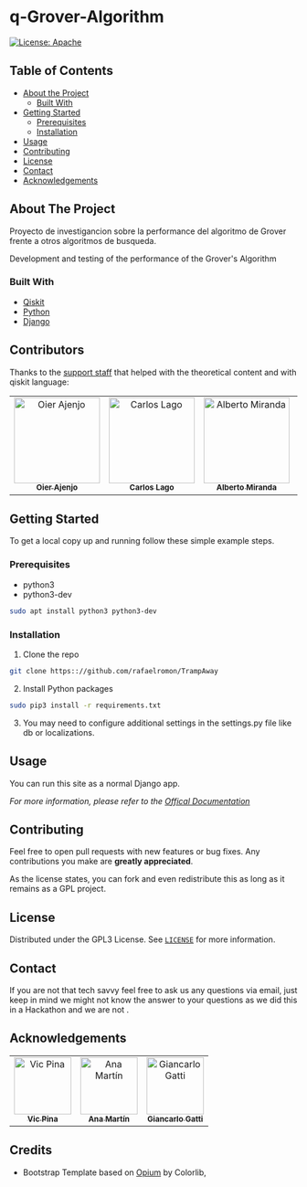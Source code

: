 # q-Grover-Algorithm

[![License: Apache][license-shield]][license-url]

<!-- TABLE OF CONTENTS -->
## Table of Contents

* [About the Project](#about-the-project)
  * [Built With](#built-with)
* [Getting Started](#getting-started)
  * [Prerequisites](#prerequisites)
  * [Installation](#installation)
* [Usage](#usage)
* [Contributing](#contributing)
* [License](#license)
* [Contact](#contact)
* [Acknowledgements](#acknowledgements)



<!-- ABOUT THE PROJECT -->
## About The Project

Proyecto de investigancion sobre la performance del algoritmo de Grover frente a otros algoritmos de busqueda.

Development and testing of the performance of the Grover's Algorithm 

### Built With
* [Qiskit](https://qiskit.org/)
* [Python](https://www.python.org/)
* [Django](https://www.djangoproject.com/)

<!-- CONTRIBUTORS -->
## Contributors

Thanks to the [support staff](https://github.com/oierajenjo/q-Grover-Algorithm/blob/master/README.md/acknowledgements) that helped with the theoretical content and with qiskit language:

<!-- ALL-CONTRIBUTORS-LIST:START - Do not remove or modify this section -->
<!-- prettier-ignore -->
<div align="center">
    <table align="center">
      <tr>
        <td align="center"><a href="https://github.com/oierajenjo">
            <img src="https://avatars1.githubusercontent.com/u/25632727?s=400&v=4"
            width="150px;" alt="Oier Ajenjo"/><br/><sub><b>Oier Ajenjo</b></sub></a><br/></td>
        <td align="center"><a href="https://github.com/carloslago">
            <img src="https://avatars2.githubusercontent.com/u/15263623?s=400&v=4" 
            width="150px;" alt="Carlos Lago"/><br/><sub><b>Carlos Lago</b></sub></a><br/></td>
        <td align="center"><a href="https://github.com/AlbertoMGV">
            <img src="https://avatars2.githubusercontent.com/u/31722793?s=400&v=4"
            width="150px;" alt="Alberto Miranda"/><br/><sub><b>Alberto Miranda</b></sub></a><br/></td>
        <td align="center"><a href="https://github.com/aitormorais">
            <img src="https://avatars3.githubusercontent.com/u/43671531?s=400&v=4"
             width="150px;" alt="Aitor Morais"/><br/><sub><b>Aitor Morais</b></sub></a><br/></td>
        <td align="center"><a href="https://github.com/rafaelromon">
            <img src="https://avatars0.githubusercontent.com/u/15263554?s=400&v=4" 
            width="150px;" alt="Rafael Romón"/><br /><sub><b>Rafael Romón</b></sub></a><br/></td>
      </tr>
    </table>
</div>

<!-- ALL-CONTRIBUTORS-LIST:END -->

<!-- GETTING STARTED -->
## Getting Started

To get a local copy up and running follow these simple example steps.

### Prerequisites
* python3
* python3-dev
```sh
sudo apt install python3 python3-dev
```

### Installation

1. Clone the repo
```sh
git clone https:://github.com/rafaelromon/TrampAway
```
2. Install Python packages
```sh
sudo pip3 install -r requirements.txt
```
3. You may need to configure additional settings in the settings.py file like db or localizations.



<!-- USAGE EXAMPLES -->
## Usage

You can run this site as a normal Django app.

_For more information, please refer to the [Offical Documentation](https://www.djangoproject.com/start/)_


<!-- CONTRIBUTING -->
## Contributing

Feel free to open pull requests with new features or bug fixes. Any contributions you make are **greatly appreciated**.

As the license states, you can fork and even redistribute this as long as it remains as a GPL project. 

<!-- LICENSE -->
## License

Distributed under the GPL3 License. See [`LICENSE`](LICENSE) for more information.

<!-- CONTACT -->
## Contact

If you are not that tech savvy feel free to ask us any questions via email, just keep in mind we might not know 
the answer to your questions as we did this in a Hackathon and we are not .


## Acknowledgements
<div align="center">
    <table align="center">
      <tr>
        <td align="center"><a href="https://github.com/VicPinaCanelles">
            <img src="https://avatars0.githubusercontent.com/u/55274463?s=400&v=4"
            width="100px;" alt="Vic Pina"/><br/><sub><b>Vic Pina</b></sub></a><br/></td>
        <td align="center"><a href="https://github.com/amartinfer">
            <img src="https://avatars1.githubusercontent.com/u/7209496?s=400&v=4" 
            width="100px;" alt="Ana Martín"/><br/><sub><b>Ana Martín</b></sub></a><br/></td>
        <td align="center"><a href="https://www.researchgate.net/profile/Giancarlo_Gatti">
            <img src="https://i1.rgstatic.net/ii/profile.image/784553258012674-1564063481856_Q512/Giancarlo_Gatti.jpg"
            width="100px;" alt="Giancarlo Gatti"/><br/><sub><b>Giancarlo Gatti</b></sub></a><br/></td>
      </tr>
    </table>
</div>


## Credits

- Bootstrap Template based on [Opium](https://colorlib.com/wp/template/opium/) by Colorlib,




<!-- MARKDOWN LINKS & IMAGES -->
<!-- https://www.markdownguide.org/basic-syntax/#reference-style-links -->
[license-shield]: https://img.shields.io/badge/License-Apache%202.0-orange.svg
[license-url]: https://github.com/oierajenjo/q-Grover-Algorithm/blob/master/LICENSE




